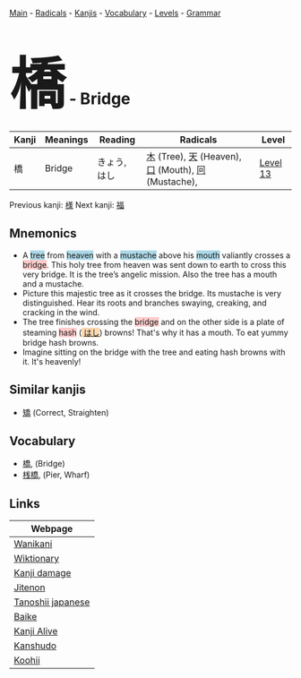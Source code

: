 <style> bigfont {font-size: 100px}</style>
[Main](../index.md) -
[Radicals](../radicals.md) -
[Kanjis](../kanjis.md) -
[Vocabulary](../vocabulary.md) -
[Levels](../levels.md) -
[Grammar](../grammar.md)
# <bigfont> 橋</bigfont> - Bridge 

| Kanji | Meanings | Reading | Radicals | Level |
| --- | --- | --- | --- | --- |
| 橋 | Bridge | きょう, はし | [木](../radicals/木.md) (Tree), [天](../radicals/天.md) (Heaven), [口](../radicals/口.md) (Mouth), [冋](../radicals/冋.md) (Mustache),  | [Level 13](../levels/wk_level13.md) |

Previous kanji: [様](様.md) Next kanji: [福](福.md) 

## Mnemonics
 * A <span style="background-color:#ADD8E6"> tree</span> from <span style="background-color:#ADD8E6"> heaven</span> with a <span style="background-color:#ADD8E6"> mustache</span> above his <span style="background-color:#ADD8E6"> mouth</span> valiantly crosses a <span style="background-color:#ffcccb"> bridge</span>. This holy tree from heaven was sent down to earth to cross this very bridge. It is the tree’s angelic mission. Also the tree has a mouth and a mustache.
* Picture this majestic tree as it crosses the bridge. Its mustache is very distinguished. Hear its roots and branches swaying, creaking, and cracking in the wind.
* The tree finishes crossing the <span style="background-color:#ffcccb"> bridge</span> and on the other side is a plate of steaming <span style="background-color:#ffcccb"> hash</span> (<span style="background-color:#fed8b1"> [はし](https://jisho.org/search/はし)</span>) browns! That's why it has a mouth. To eat yummy bridge hash browns.
* Imagine sitting on the bridge with the tree and eating hash browns with it. It's heavenly! 


## Similar kanjis
 * [矯](矯.md) (Correct, Straighten)


## Vocabulary
 * [橋](../vocabulary/橋.md), (Bridge)
* [桟橋](../vocabulary/橋.md), (Pier, Wharf)



## Links 

| Webpage |
| --- |
| [Wanikani          ](https://www.wanikani.com/kanji/橋) |
| [Wiktionary        ](https://en.wiktionary.org/wiki/橋) |
| [Kanji damage      ](http://www.kanjidamage.com/kanji/search?utf8=✓&q=橋) |
| [Jitenon           ](https://jitenon.com/kanji/橋) |
| [Tanoshii japanese ](https://www.tanoshiijapanese.com/dictionary/kanji.cfm?k=橋) |
| [Baike             ](https://baike.baidu.com/item/橋) |
| [Kanji Alive       ](https://app.kanjialive.com/橋) |
| [Kanshudo          ](https://www.kanshudo.com/searchmn?q=橋) |
| [Koohii            ](https://kanji.koohii.com/study/kanji/橋) |
